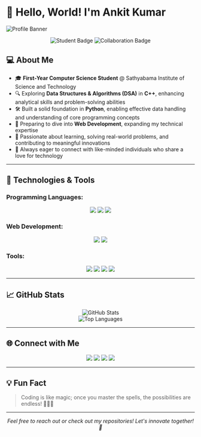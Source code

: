 # 👋 Hello, World! I'm **Ankit Kumar**  

![Profile Banner]()

<div align="center">
  <img src="https://img.shields.io/badge/Student-Coding%20Explorer-blueviolet?style=for-the-badge" alt="Student Badge"/>
  <img src="https://img.shields.io/badge/Open%20to%20Collaboration-Projects%20%26%20Learning-orange?style=for-the-badge" alt="Collaboration Badge"/>
</div>

## 💻 About Me

- 🎓 **First-Year Computer Science Student** @ Sathyabama Institute of Science and Technology
- 🔍 Exploring **Data Structures & Algorithms (DSA)** in **C++**, enhancing analytical skills and problem-solving abilities
- 🛠️ Built a solid foundation in **Python**, enabling effective data handling and understanding of core programming concepts
- 🌱 Preparing to dive into **Web Development**, expanding my technical expertise
- 🚀 Passionate about learning, solving real-world problems, and contributing to meaningful innovations
- 🤝 Always eager to connect with like-minded individuals who share a love for technology

---

## 🚀 Technologies & Tools

### Programming Languages:
<div align="center">
  <img src="https://img.shields.io/badge/C++-00599C?style=for-the-badge&logo=cplusplus&logoColor=white"/>
  <img src="https://img.shields.io/badge/Python-3776AB?style=for-the-badge&logo=python&logoColor=white"/>
  <img src="https://img.shields.io/badge/C-A8B9CC?style=for-the-badge&logo=c&logoColor=white"/>
</div>

### Web Development:
<div align="center">
  <img src="https://img.shields.io/badge/HTML5-E34F26?style=for-the-badge&logo=html5&logoColor=white"/>
  <img src="https://img.shields.io/badge/CSS3-1572B6?style=for-the-badge&logo=css3&logoColor=white"/>
</div>

### Tools:
<div align="center">
  <img src="https://img.shields.io/badge/Git-F05032?style=for-the-badge&logo=git&logoColor=white"/>
  <img src="https://img.shields.io/badge/VS%20Code-0078D4?style=for-the-badge&logo=visualstudiocode&logoColor=white"/>
  <img src="https://img.shields.io/badge/LeetCode-FFA116?style=for-the-badge&logo=leetcode&logoColor=black"/>
  <img src="https://img.shields.io/badge/HackerRank-2EC866?style=for-the-badge&logo=hackerrank&logoColor=white"/>
</div>

---

## 📈 GitHub Stats

<div align="center">
  <img src="https://github-readme-stats.vercel.app/api?username=KUMARANKIT3012&show_icons=true&theme=radical" alt="GitHub Stats"/>
  <br>
  <img src="https://github-readme-stats.vercel.app/api/top-langs/?username=KUMARANKIT3012&layout=compact&theme=radical" alt="Top Languages"/>
</div>

---

## 🌐 Connect with Me

<div align="center">
  <a href="https://linkedin.com/in/ankit-kumar"><img src="https://img.shields.io/badge/LinkedIn-0077B5?style=for-the-badge&logo=linkedin&logoColor=white"/></a>
  <a href="https://twitter.com/ankitkumar"><img src="https://img.shields.io/badge/Twitter-1DA1F2?style=for-the-badge&logo=twitter&logoColor=white"/></a>
  <a href="https://leetcode.com/u/ankitkumarsist/"><img src="https://img.shields.io/badge/LeetCode-FFA116?style=for-the-badge&logo=leetcode&logoColor=black"/></a>
  <a href="mailto:ankitkumar16729@gmail.com"><img src="https://img.shields.io/badge/Gmail-D14836?style=for-the-badge&logo=gmail&logoColor=white"/></a>
</div>

---

## 💡 Fun Fact

> Coding is like magic; once you master the spells, the possibilities are endless! 🧙‍♂️✨

---

<div align="center">
  <em>Feel free to reach out or check out my repositories! Let's innovate together! 🚀</em>
</div>
